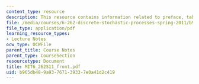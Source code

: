 ```yaml
---
content_type: resource
description: This resource contains information related to preface, table of contents.
file: /media/courses/6-262-discrete-stochastic-processes-spring-2011/b965db489a93767139337e0a41d2c419_MIT6_262S11_front.pdf
file_type: application/pdf
learning_resource_types:
- Lecture Notes
ocw_type: OCWFile
parent_title: Course Notes
parent_type: CourseSection
resourcetype: Document
title: MIT6_262S11_front.pdf
uid: b965db48-9a93-7671-3933-7e0a41d2c419
---
```

